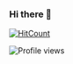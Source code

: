 ### Hi there 👋

[![HitCount](http://hits.dwyl.com/Stephenr55/Stephenr55.svg)](http://hits.dwyl.com/Stephenr55/Stephenr55)

![Profile views](https://gpvc.arturio.dev/Stephenr55)


<!--
**Stephenr55/Stephenr55** is a ✨ _special_ ✨ repository because its `README.md` (this file) appears on your GitHub profile.

Here are some ideas to get you started:

- 🔭 I’m currently working on ...
- 🌱 I’m currently learning ...
- 👯 I’m looking to collaborate on ...
- 🤔 I’m looking for help with ...
- 💬 Ask me about ...
- 📫 How to reach me: ...
- 😄 Pronouns: ...
- ⚡ Fun fact: ...
-->
